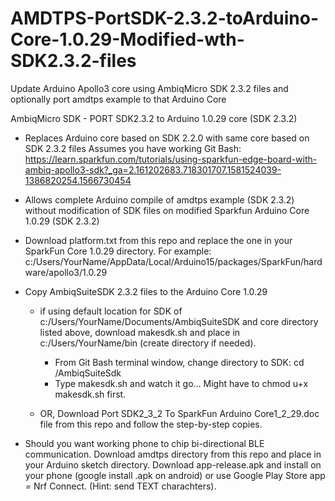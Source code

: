 # AMDTPS-PortSDK-2.3.2-toArduino-Core-1.0.29-Modified-wth-SDK2.3.2-files
Update Arduino Apollo3 core using AmbiqMicro SDK 2.3.2 files and optionally port amdtps example to that Arduino Core

AmbiqMicro SDK - PORT SDK2.3.2 to Arduino 1.0.29 core (SDK 2.3.2)
- Replaces Arduino core based on SDK 2.2.0 with same core based on SDK 2.3.2 files
Assumes you have working Git Bash:
https://learn.sparkfun.com/tutorials/using-sparkfun-edge-board-with-ambiq-apollo3-sdk?_ga=2.161202683.718301707.1581524039-1386820254.1566730454

- Allows complete Arduino compile of amdtps example (SDK 2.3.2) without modification of SDK files on modified Sparkfun Arduino Core 1.0.29 (SDK 2.3.2) 

- Download platform.txt from this repo and replace the one in your SparkFun Core 1.0.29 directory.  For example:
c:/Users/YourName/AppData/Local/Arduino15/packages/SparkFun/hardware/apollo3/1.0.29

- Copy AmbiqSuiteSDK 2.3.2 files to the Arduino Core 1.0.29

  - if using default location for SDK of c:/Users/YourName/Documents/AmbiqSuiteSDK and core directory listed above, download makesdk.sh       and place in c:/Users/YourName/bin (create directory if needed).
    - From Git Bash terminal window, change directory to SDK: cd /AmbiqSuiteSdk
    - Type makesdk.sh and watch it go...
    Might have to chmod u+x makesdk.sh first.

  - OR, Download Port SDK2_3_2 To SparkFun Arduino Core1_2_29.doc file from this repo and follow the step-by-step copies.

- Should you want working phone to chip bi-directional BLE communication.
    Download amdtps directory from this repo and place in your Arduino sketch directory. 
    Download app-release.apk and install on your phone (google install .apk on android) or use Google Play Store app = Nrf Connect.           (Hint: send TEXT charachters).

